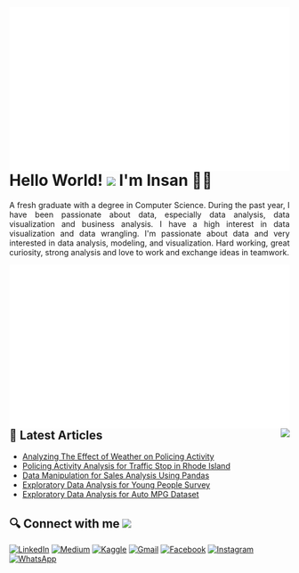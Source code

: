 <img align='right' src = "https://github.com/insancs/github-stats-transparent/blob/output/generated/overview.svg">

# Hello World! <img src="https://github.com/TheDudeThatCode/TheDudeThatCode/blob/master/Assets/Hi.gif" width="30px"> I'm Insan 👦🏻

<p align="justify">
  A fresh graduate with a degree in Computer Science. During the past year, I have been passionate about data, especially data analysis, data visualization and business analysis. I have a high interest in data visualization and data wrangling. I'm passionate about data and very interested in data analysis, modeling, and visualization. Hard working, great curiosity, strong analysis and love to work and exchange ideas in teamwork.
</p>

<!-- ## 👁‍🗨 Visitors Count -->

<!--![Visitor Count](https://profile-counter.glitch.me/{myarist}/count.svg) -->

<img align='right' src = "https://github.com/insancs/github-stats-transparent/blob/output/generated/languages.svg">

<img align='right' src="https://github.com/TheDudeThatCode/TheDudeThatCode/blob/master/Assets/Developer.gif" height="150px">

 <!-- ## ⭐ Popular Repositories

| 🎓 Courses | [DQLab](https://github.com/MyArist/DQLab) · [Dicoding](https://github.com/myarist/Dicoding) · [Progate](https://github.com/myarist/Progate) |
|:--------|:--------------------|
| ⚙ Projects | [Rock Paper Scissors](https://github.com/myarist/Rock-Paper-Scissors) · [Searching Program](https://github.com/myarist/Searching-Program) | 
| 📝  Article | [Data Science Guide](https://github.com/myarist/Data-Science-Guide) · [Data Science Learning Path](https://github.com/myarist/Data-Science-Learning-Path) | 
-->

## 📃 Latest Articles

<!-- BLOG-POST-LIST:START -->
- [Analyzing The Effect of Weather on Policing Activity](https://insancs.medium.com/analyzing-the-effect-of-weather-on-policing-activity-e75111d08923)
- [Policing Activity Analysis for Traffic Stop in Rhode Island](https://insancs.medium.com/policing-activity-analysis-for-traffic-stop-in-rhode-island-9a388ac61129)
- [Data Manipulation for Sales Analysis Using Pandas](https://insancs.medium.com/data-manipulation-for-sales-analysis-using-pandas-51049bac6bb8)
- [Exploratory Data Analysis for Young People Survey](https://insancs.medium.com/exploratory-data-analysis-for-young-people-survey-330898a117fd)
- [Exploratory Data Analysis for Auto MPG Dataset](https://insancs.medium.com/exploratory-data-analysis-for-auto-mpg-dataset-f9ce86a52b1a)
<!-- BLOG-POST-LIST:END -->


## 🔍 Connect with me <img src="https://github.com/TheDudeThatCode/TheDudeThatCode/blob/master/Assets/Handshake.gif" width="90px">

<p>
  <a href="https://www.linkedin.com/in/insan-cahya-setia-621623140/" target="_blank"><img alt="LinkedIn" src="https://img.shields.io/badge/linkedin-%230077B5.svg?&style=for-the-badge&logo=linkedin&logoColor=white" /></a>  
  <a href="https://medium.com/@insancs" target="_blank"><img alt="Medium" src="https://img.shields.io/badge/medium-%2312100E.svg?&style=for-the-badge&logo=medium&logoColor=white" /></a>  
  <a href="#" target="_blank"><img alt="Kaggle" src="https://img.shields.io/badge/Kaggle-2C8EBB?&style=for-the-badge&logo=kaggle&logoColor=white" /></a>  
  <a href="mailto:insancs@gmail.com" target="_blank"><img alt="Gmail" src="https://img.shields.io/badge/gmail-D14836?&style=for-the-badge&logo=gmail&logoColor=white"/></a>    
  <a href="#" target="_blank"><img alt="Facebook" src="https://img.shields.io/badge/facebook-%231877F2.svg?&style=for-the-badge&logo=facebook&logoColor=white" /></a>  
  <a href="#" target="_blank"><img alt="Instagram" src="https://img.shields.io/badge/instagram-%23E4405F.svg?&style=for-the-badge&logo=instagram&logoColor=white" /></a>  
<!--   <a href="https://twitter.com/my_arist" target="_blank"><img alt="Twitter" src="https://img.shields.io/badge/twitter-%231DA1F2.svg?&style=for-the-badge&logo=twitter&logoColor=white" /></a>   -->
  <a href="https://wa.me/" target="_blank"><img alt="WhatsApp" src="https://img.shields.io/badge/WhatsApp-25D366?style=for-the-badge&logo=whatsapp&logoColor=white" /></a>  
</p>
